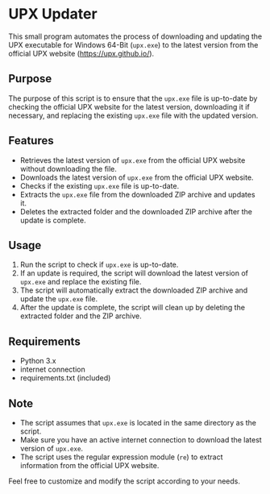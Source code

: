 # UPX Updater

This small program automates the process of downloading and updating the UPX executable for Windows 64-Bit (`upx.exe`) to the latest version from the official UPX website (https://upx.github.io/).

## Purpose

The purpose of this script is to ensure that the `upx.exe` file is up-to-date by checking the official UPX website for the latest version, downloading it if necessary, and replacing the existing `upx.exe` file with the updated version.

## Features

- Retrieves the latest version of `upx.exe` from the official UPX website without downloading the file.
- Downloads the latest version of `upx.exe` from the official UPX website.
- Checks if the existing `upx.exe` file is up-to-date.
- Extracts the `upx.exe` file from the downloaded ZIP archive and updates it.
- Deletes the extracted folder and the downloaded ZIP archive after the update is complete.

## Usage

1. Run the script to check if `upx.exe` is up-to-date.
2. If an update is required, the script will download the latest version of `upx.exe` and replace the existing file.
3. The script will automatically extract the downloaded ZIP archive and update the `upx.exe` file.
4. After the update is complete, the script will clean up by deleting the extracted folder and the ZIP archive.

## Requirements

- Python 3.x
- internet connection
- requirements.txt (included)

## Note

- The script assumes that `upx.exe` is located in the same directory as the script.
- Make sure you have an active internet connection to download the latest version of `upx.exe`.
- The script uses the regular expression module (`re`) to extract information from the official UPX website.

Feel free to customize and modify the script according to your needs.

